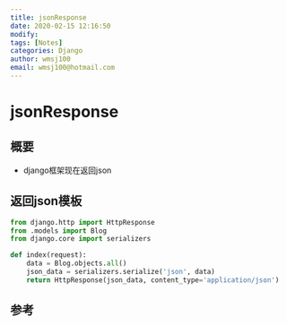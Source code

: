 ```yaml
---
title: jsonResponse
date: 2020-02-15 12:16:50
modify: 
tags: [Notes]
categories: Django
author: wmsj100
email: wmsj100@hotmail.com
---
```


# jsonResponse

## 概要

- django框架现在返回json

## 返回json模板

```python
from django.http import HttpResponse
from .models import Blog
from django.core import serializers

def index(request):
    data = Blog.objects.all()
    json_data = serializers.serialize('json', data)
    return HttpResponse(json_data, content_type='application/json')
```

## 参考

